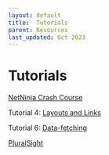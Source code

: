 ```yaml
---
layout: default
title:  Tutorials
parent: Resources
last_updated: Oct 2023
---
```


# Tutorials

[NetNinja Crash Course](https://www.youtube.com/watch?v=TJQbDPGzm0Y&list=PL4cUxeGkcC9jZIVqmy_QhfQdi6mzQvJnT)

Tutorial 4: [Layouts and Links](https://www.youtube.com/watch?v=vwg4Wrk-kWE)

Tutorial 6: [Data-fetching](https://www.youtube.com/watch?v=PAXWRgEo7Ns)

[PluralSight](https://app.pluralsight.com/library/courses/nextjs-13-fundamentals/table-of-contents)
